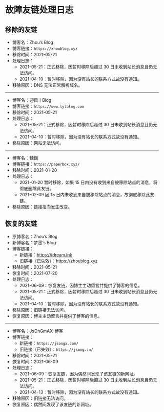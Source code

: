 # 故障友链处理日志

## 移除的友链

* 博客名：Zhou’s Blog
* 博客链接：`https://zhoublog.xyz`
* 移除时间：2021-05-21
* 处理日志：
  * 2021-05-21：正式移除，因暂时移除后超过 30 日未收到站长消息且仍无法访问。
  * 2021-04-10：暂时移除，因为没有站长的联系方式故没有通知。
* 移除原因：DNS 无法正常解析域名。

***

* 博客名：迎风丨Blog
* 博客链接：`https://www.lylblog.com`
* 移除时间：2021-05-21
* 处理日志：
  * 2021-05-21：正式移除，因暂时移除后超过 30 日未收到站长消息且仍无法访问。
  * 2021-04-10：暂时移除，因为没有站长的联系方式故没有通知。
* 移除原因：网站无法访问。

***

* 博客名：魏巍
* 博客链接：`https://paperbox.xyz/`
* 移除时间：2021-01-20
* 处理日志：
  * 2021-01-20 暂时移除，如果 15 日内没有收到来自被移除站点的消息，将彻底删除此友链。
  * 2021-02-09 因 15 日内未收到来自被移除站点的消息，故彻底移除此友链。
* 移除原因：链接指向发生改变。

## 恢复的友链

* 原博客名：Zhou’s Blog
* 新博客名：梦墨’s Blog
* 博客链接：
    * 新链接：https://idream.ink
    * 旧链接（已失效）：https://zhoublog.xyz
* 移除时间：2021-05-21
* 恢复时间：2021-07-20
* 处理日志：
    * 2021-06-09：恢复友链，因博主主动留言并提供了博客的信息。
    * 2021-05-21：正式移除，因暂时移除后超过 30 日未收到站长消息且仍无法访问。
    * 2021-04-10：暂时移除，因为没有站长的联系方式故没有通知。
* 移除原因：旧链接无法访问。
* 恢复原因：博主主动留言并提供了博客的信息。

***

* 博客名：JsOnGmAX-博客
* 博客链接：
  * 新链接：`https://jsongx.com/`
  * 旧链接（已失效）：`https://jsong.cn/`
* 移除时间：2021-05-21
* 恢复时间：2021-06-09
* 处理日志：
  * 2021-06-09：恢复友链，因为偶然间发现了该友链的新网址。
  * 2021-05-21：正式移除，因暂时移除后超过 30 日未收到站长消息且仍无法访问。
  * 2021-04-13：暂时移除，因为没有站长的联系方式故没有通知。
* 移除原因：旧链接无法访问。
* 恢复原因：偶然间发现了该友链的新网址。